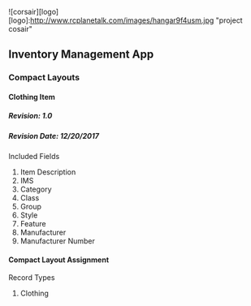 ![corsair][logo]
[logo]:http://www.rcplanetalk.com/images/hangar9f4usm.jpg "project cosair"
## Inventory Management App
### Compact Layouts
#### Clothing Item
##### Revision: 1.0
##### Revision Date: 12/20/2017

Included Fields
1. Item Description
2. IMS
3. Category
4. Class
5. Group
6. Style
7. Feature
8. Manufacturer
9. Manufacturer Number

#### Compact Layout Assignment
Record Types
1. Clothing
